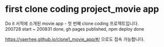 # first clone coding project_movie app

Do it 서적에 소개된 movie app - 첫 번째 clone coding 프로젝트입니다.  
200728 start ~ 200831 done, 
gh pages published, npm deploy done  
  
https://yaerhee.github.io/clone1_movie_app/#/ 으로도 접속 가능합니다.
